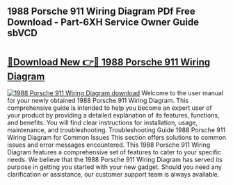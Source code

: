 ## 1988 Porsche 911 Wiring Diagram PDf Free Download - Part-6XH Service Owner Guide sbVCD

# <h2><a href="http://dfhdv77.blite.top/?on=1988+Porsche+911+Wiring+Diagram">🔗Download New 👉🔴 1988 Porsche 911 Wiring Diagram</a></h2>

[![1988 Porsche 911 Wiring Diagram download](https://i.imgur.com/lujVjoI.png)](http://dfhdv77.blite.top/?on=1988+Porsche+911+Wiring+Diagram)
Welcome to the user manual for your newly obtained 1988 Porsche 911 Wiring Diagram. This comprehensive guide is intended to help you become an expert user of your product by providing a detailed explanation of its features, functions, and benefits. You will find clear instructions for installation, usage, maintenance, and troubleshooting. Troubleshooting Guide 1988 Porsche 911 Wiring Diagram for Common Issues This section offers solutions to common issues and error messages encountered. This 1988 Porsche 911 Wiring Diagram features a comprehensive set of features to cater to your specific needs. We believe that the 1988 Porsche 911 Wiring Diagram has served its purpose in getting you started with your new gadget. Should you need any clarification or assistance, our customer support team is always available.
